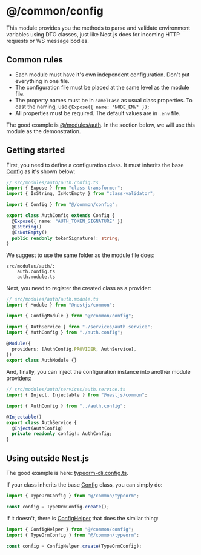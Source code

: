 # @/common/config

This module provides you the methods to parse and validate environment variables using DTO classes, just like Nest.js does for incoming HTTP requests or WS message bodies.

## Common rules

- Each module must have it's own independent configuration. Don't put everything in one file.
- The configuration file must be placed at the same level as the module file.
- The property names must be in `camelCase` as usual class properties. To cast the naming, use `@Expose({ name: 'NODE_ENV' })`;
- All properties must be required. The default values are in `.env` file.

The good example is [@/modules/auth](../../modules/auth/auth.config.ts). In the section below, we will use this module as the demonstration.

## Getting started

First, you need to define a configuration class. It must inherits the base [Config](./entities//config.entity.ts) as it's shown below:

```typescript
// src/modules/auth/auth.config.ts
import { Expose } from "class-transformer";
import { IsString, IsNotEmpty } from "class-validator";

import { Config } from "@/common/config";

export class AuthConfig extends Config {
  @Expose({ name: "AUTH_TOKEN_SIGNATURE" })
  @IsString()
  @IsNotEmpty()
  public readonly tokenSignature!: string;
}
```

We suggest to use the same folder as the module file does:

```
src/modules/auth/:
	auth.config.ts
	auth.module.ts
```

Next, you need to register the created class as a provider:

```typescript
// src/modules/auth/auth.module.ts
import { Module } from "@nestjs/common";

import { ConfigModule } from "@/common/config";

import { AuthService } from "./services/auth.service";
import { AuthConfig } from "./auth.config";

@Module({
  providers: [AuthConfig.PROVIDER, AuthService],
})
export class AuthModule {}
```

And, finally, you can inject the configuration instance into another module providers:

```typescript
// src/modules/auth/services/auth.service.ts
import { Inject, Injectable } from "@nestjs/common";

import { AuthConfig } from "../auth.config";

@Injectable()
export class AuthService {
  @Inject(AuthConfig)
  private readonly config!: AuthConfig;
}
```

## Using outside Nest.js

The good example is here: [typeorm-cli.config.ts](../../typeorm-cli.config.ts).

If your class inherits the base [Config](./entities/config.entity.ts) class, you can simply do:

```typescript
import { TypeOrmConfig } from "@/common/typeorm";

const config = TypeOrmConfig.create();
```

If it doesn't, there is [ConfigHelper](./helpers/config.helper.ts) that does the similar thing:

```typescript
import { ConfigHelper } from "@/common/config";
import { TypeOrmConfig } from "@/common/typeorm";

const config = ConfigHelper.create(TypeOrmConfig);
```
